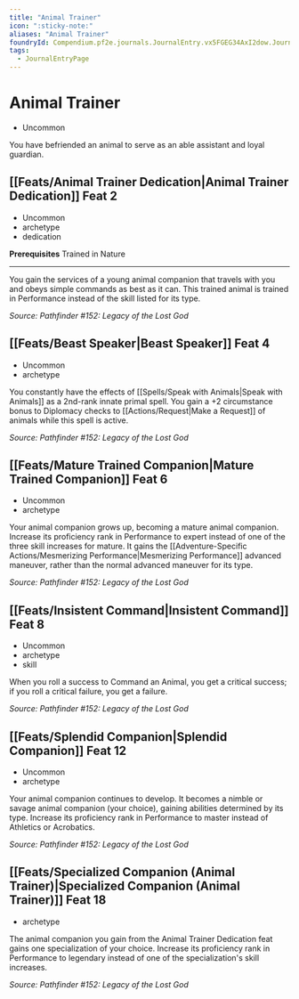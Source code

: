 ```yaml
---
title: "Animal Trainer"
icon: ":sticky-note:"
aliases: "Animal Trainer"
foundryId: Compendium.pf2e.journals.JournalEntry.vx5FGEG34AxI2dow.JournalEntryPage.bL5cccuvnP5h7Bnn
tags:
  - JournalEntryPage
---
```


# Animal Trainer
*   Uncommon

You have befriended an animal to serve as an able assistant and loyal guardian.

## [[Feats/Animal Trainer Dedication|Animal Trainer Dedication]] Feat 2

*   Uncommon
*   archetype
*   dedication

**Prerequisites** Trained in Nature

* * *

You gain the services of a young animal companion that travels with you and obeys simple commands as best as it can. This trained animal is trained in Performance instead of the skill listed for its type.

_Source: Pathfinder #152: Legacy of the Lost God_

## [[Feats/Beast Speaker|Beast Speaker]] Feat 4

*   Uncommon
*   archetype

You constantly have the effects of [[Spells/Speak with Animals|Speak with Animals]] as a 2nd-rank innate primal spell. You gain a +2 circumstance bonus to Diplomacy checks to [[Actions/Request|Make a Request]] of animals while this spell is active.

_Source: Pathfinder #152: Legacy of the Lost God_

## [[Feats/Mature Trained Companion|Mature Trained Companion]] Feat 6

*   Uncommon
*   archetype

Your animal companion grows up, becoming a mature animal companion. Increase its proficiency rank in Performance to expert instead of one of the three skill increases for mature. It gains the [[Adventure-Specific Actions/Mesmerizing Performance|Mesmerizing Performance]] advanced maneuver, rather than the normal advanced maneuver for its type.

_Source: Pathfinder #152: Legacy of the Lost God_

## [[Feats/Insistent Command|Insistent Command]] Feat 8

*   Uncommon
*   archetype
*   skill

When you roll a success to Command an Animal, you get a critical success; if you roll a critical failure, you get a failure.

_Source: Pathfinder #152: Legacy of the Lost God_

## [[Feats/Splendid Companion|Splendid Companion]] Feat 12

*   Uncommon
*   archetype

Your animal companion continues to develop. It becomes a nimble or savage animal companion (your choice), gaining abilities determined by its type. Increase its proficiency rank in Performance to master instead of Athletics or Acrobatics.

_Source: Pathfinder #152: Legacy of the Lost God_

## [[Feats/Specialized Companion (Animal Trainer)|Specialized Companion (Animal Trainer)]] Feat 18

*   archetype

The animal companion you gain from the Animal Trainer Dedication feat gains one specialization of your choice. Increase its proficiency rank in Performance to legendary instead of one of the specialization's skill increases.

_Source: Pathfinder #152: Legacy of the Lost God_